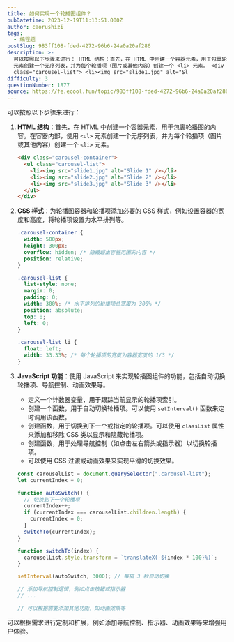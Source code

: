 ```yaml
---
title: 如何实现一个轮播图组件？
pubDatetime: 2023-12-19T11:13:51.000Z
author: caorushizi
tags:
  - 编程题
postSlug: 983ff108-fded-4272-96b6-24a0a20af286
description: >-
  可以按照以下步骤来进行： HTML 结构：首先，在 HTML 中创建一个容器元素，用于包裹轮播图的内容。在容器内部，使用 <ul>
  元素创建一个无序列表，并为每个轮播项（图片或其他内容）创建一个 <li> 元素。 <div class="carousel-container"> <ul
  class="carousel-list"> <li><img src="slide1.jpg" alt="Sl
difficulty: 3
questionNumber: 1877
source: https://fe.ecool.fun/topic/983ff108-fded-4272-96b6-24a0a20af286
---
```


可以按照以下步骤来进行：

1. **HTML 结构**：首先，在 HTML 中创建一个容器元素，用于包裹轮播图的内容。在容器内部，使用 `<ul>` 元素创建一个无序列表，并为每个轮播项（图片或其他内容）创建一个 `<li>` 元素。

   ```html
   <div class="carousel-container">
     <ul class="carousel-list">
       <li><img src="slide1.jpg" alt="Slide 1" /></li>
       <li><img src="slide2.jpg" alt="Slide 2" /></li>
       <li><img src="slide3.jpg" alt="Slide 3" /></li>
     </ul>
   </div>
   ```

2. **CSS 样式**：为轮播图容器和轮播项添加必要的 CSS 样式，例如设置容器的宽度和高度，将轮播项设置为水平排列等。

   ```css
   .carousel-container {
     width: 500px;
     height: 300px;
     overflow: hidden; /* 隐藏超出容器范围的内容 */
     position: relative;
   }

   .carousel-list {
     list-style: none;
     margin: 0;
     padding: 0;
     width: 300%; /* 水平排列的轮播项总宽度为 300% */
     position: absolute;
     top: 0;
     left: 0;
   }

   .carousel-list li {
     float: left;
     width: 33.33%; /* 每个轮播项的宽度为容器宽度的 1/3 */
   }
   ```

3. **JavaScript 功能**：使用 JavaScript 来实现轮播图组件的功能，包括自动切换轮播项、导航控制、动画效果等。

   - 定义一个计数器变量，用于跟踪当前显示的轮播项索引。
   - 创建一个函数，用于自动切换轮播项。可以使用 `setInterval()` 函数来定时调用该函数。
   - 创建函数，用于切换到下一个或指定的轮播项。可以使用 `classList` 属性来添加和移除 CSS 类以显示和隐藏轮播项。
   - 创建函数，用于处理导航控制（如点击左右箭头或指示器）以切换轮播项。
   - 可以使用 CSS 过渡或动画效果来实现平滑的切换效果。

   ```javascript
   const carouselList = document.querySelector(".carousel-list");
   let currentIndex = 0;

   function autoSwitch() {
     // 切换到下一个轮播项
     currentIndex++;
     if (currentIndex === carouselList.children.length) {
       currentIndex = 0;
     }
     switchTo(currentIndex);
   }

   function switchTo(index) {
     carouselList.style.transform = `translateX(-${index * 100}%)`;
   }

   setInterval(autoSwitch, 3000); // 每隔 3 秒自动切换

   // 添加导航控制逻辑，例如点击按钮或指示器
   // ...

   // 可以根据需要添加其他功能，如动画效果等
   ```

可以根据需求进行定制和扩展，例如添加导航控制、指示器、动画效果等来增强用户体验。
